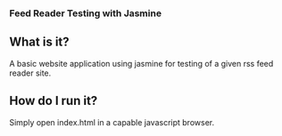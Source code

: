 ### Feed Reader Testing with Jasmine

## What is it?

A basic website application using jasmine for testing of a given rss feed reader site.

## How do I run it?

Simply open index.html in a capable javascript browser.